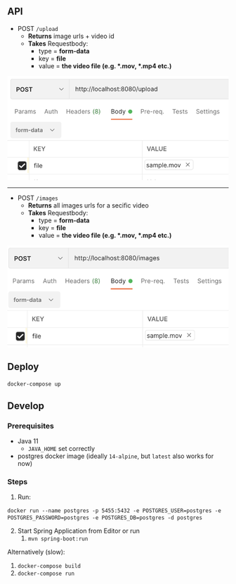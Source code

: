 ## API

* POST `/upload`
  * **Returns** image urls + video id
  * **Takes** Requestbody:
    * type = **form-data**
    * key = **file**
    * value = **the video file (e.g. \*.mov, \*.mp4 etc.)**

![](./src/main/resources/docs/upload.png)

---

* POST `/images`
  * **Returns** all images urls for a secific video
  * **Takes** Requestbody:
    * type = **form-data**
    * key = **file**
    * value = **the video file (e.g. \*.mov, \*.mp4 etc.)**

![](./src/main/resources/docs/images.png)

## Deploy

`docker-compose up`

## Develop

### Prerequisites
* Java 11
  * `JAVA_HOME` set correctly
* postgres docker image (ideally `14-alpine`, but `latest` also works for now)

### Steps

1. Run:
```shell
docker run --name postgres -p 5455:5432 -e POSTGRES_USER=postgres -e POSTGRES_PASSWORD=postgres -e POSTGRES_DB=postgres -d postgres
```
2. Start Spring Application from Editor or run
   1. `mvn spring-boot:run`

Alternatively (slow):
1. `docker-compose build`
2. `docker-compose run`
